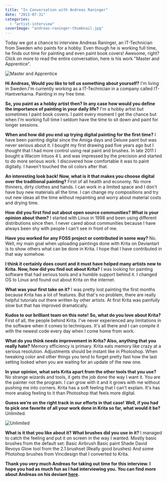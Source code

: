 ```yaml
---
title: "In Conversation with Andreas Raninger"
date: "2013-07-31"
categories: 
  - "artist-interview"
coverImage: "andreas-raninger-thumbnail.jpg"
---
```


Today we got a chance to interview Andreas Raninger, an IT-Technician from Sweden who paints for a hobby. Even though he is working full time, he finds out time for painting and even paint book covers! Awesome, right? Click on more to read the entire conversation, here is his work "Master and Apprentice".

![Master and Apprentice](../images/master_and_apprentice_by_endoraniendo-d5yyf17.jpg "Master and Apprentice")

**Hi Andreas, Would you like to tell us something about yourself?** I'm living in Sweden.I'm currently working as a IT-Technician in a company called IT-Hantverkarna. Painting in my free time.

**So, you paint as a hobby artist then? In any case how would you define the importance of painting in your daily life?** I'm a hobby artist but sometimes I paint book covers. I paint every moment I get the chance but when I'm working full time I seldom have the time to sit down and paint for longer sessions.

**When and how did you end up trying digital painting for the first time?** I have been painting digital since the Amiga days and Deluxe paint but was never serious about it. I bought my first drawing pad five years ago but I thought that I had more control using real paint and brushes. In late 2011 I bought a Wacom Intuos 4 L and was impressed by the precision and started to do more serious work. I discovered how comfortable it was to paint digitally. I haven't touched the oil colors after that.

**An interesting look back! Now, what is it that makes you choose digital over the traditional painting?** First of all health and economy. No more thinners, dirty clothes and hands. I can work in a limited space and I don't have buy new materials all the time. I can change my compositions and try out new ideas all the time without repainting and worry about material costs and drying time.

**How did you first find out about open source communities? What is your opinion about them?** I started with Linux in 1998 and been using different distributions since then. I never cared about communities because I have always been shy with people I can't see in front of me.

**Have you worked for any FOSS project or contributed in some way?** No. Well, my main goal when uploading paintings done with Krita on Deviantart is to show others what can be done in Krita. I hope that I have contributed in that way somehow.

**I think it certainly does count and it must have helped many artists new to Krita. Now, how did you find out about Krita?** I was looking for painting software that had serious tools and a humble support behind it. I changed OS to Linux and found out about Krita on the internet.

**What was your first take on it?** I was pretty lost painting the first months because Krita has a lot of features. But that's no problem, there are really helpful tutorials out there written by other artists. At first Krita was painfully slow but that has improved dramatically.

**Kudos to our brilliant team on this note!** **So, what do you love about Krita?** First of all, the people behind Krita. I've never experienced any limitations in the software when it comes to techniques. It's all there and I can compile it with the newest code every day when I come home from work.

**What do you think needs improvement in Krita? Also, anything that you really hate?** Memory efficiency is primary. Krita eats memory like crazy at a serious resolution. Adjustments should be instant like in Photoshop. When tweaking color and other things you tend to forget pretty fast how the last setting looked when you are waiting for an update of the new one.

**In your opinion, what sets Krita apart from the other tools that you use?** No strange wizards and tools, it gets the job done the way I want it. You are the painter not the program. I can grow with it and it grows with me without pushing me into corners. Krita has a soft feeling that I can't explain. It's has more analog feeling to it than Photoshop that feels more digital.

**Guess we’re on the right track in our efforts in that case!** **Well, if you had to pick one favorite of all your work done in Krita so far, what would it be?** Unlimited.

![Unlimited](../images/unlimited_by_endoraniendo-d6e9th4.jpg "Unlimited")

**What is it that you like about it? What brushes did you use in it?** I managed to catch the feeling and put it on screen in the way I wanted. Mostly basic brushes from the default set: Basic Airbrush Basic paint Shade David Revoys Glow tool from the 2.1 brushset (Really good brushes) And some Photohop brushes from Vincdesign that I converted to Krita.

**Thank you very much Andreas for taking out time for this interview. I hope you had as much fun as I had interviewing you. You can find more about Andreas on his deviant [here](http://endoraniendo.deviantart.com/).**
